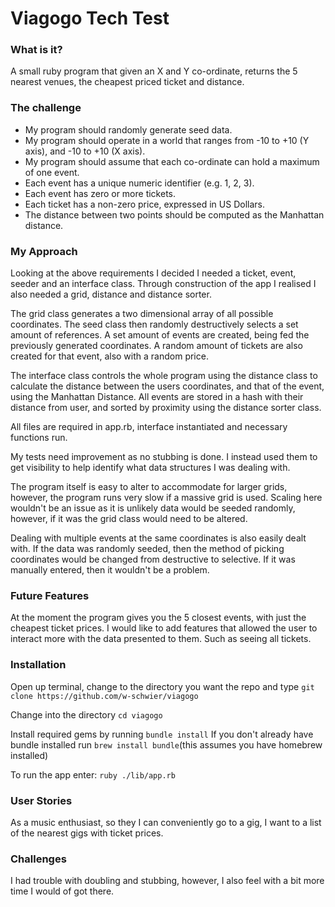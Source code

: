 # Viagogo Tech Test

### What is it?

A small ruby program that given an X and Y co-ordinate, returns the 5 nearest venues, the cheapest priced ticket and distance.

### The challenge

* My program should randomly generate seed data.
* My program should operate in a world that ranges from -10 to +10 (Y axis), and -10 to +10 (X axis).
* My program should assume that each co-ordinate can hold a maximum of one event.
* Each event has a unique numeric identifier (e.g. 1, 2, 3).
* Each event has zero or more tickets.
* Each ticket has a non-zero price, expressed in US Dollars.
* The distance between two points should be computed as the Manhattan distance.

### My Approach

Looking at the above requirements I decided I needed a ticket, event, seeder and an interface class. Through construction of the app I realised I also needed a grid, distance and distance sorter.

The grid class generates a two dimensional array of all possible coordinates. The seed class then randomly destructively selects a set amount of references. A set amount of events are created, being fed the previously generated coordinates. A random amount of tickets are also created for that event, also with a random price.

The interface class controls the whole program using the distance class to calculate the distance between the users coordinates, and that of the event, using the Manhattan Distance. All events are stored in a hash with their distance from user, and sorted by proximity using the distance sorter class.

All files are required in app.rb, interface instantiated and necessary functions run.

My tests need improvement as no stubbing is done. I instead used them to get visibility to help identify what data structures I was dealing with.

The program itself is easy to alter to accommodate for larger grids, however, the program runs very slow if a massive grid is used. Scaling here wouldn't be an issue as it is unlikely data would be seeded randomly, however, if it was the grid class would need to be altered.

Dealing with multiple events at the same coordinates is also easily dealt with. If the data was randomly seeded, then the method of picking coordinates would be changed from destructive to selective. If it was manually entered, then it wouldn't be a problem.

### Future Features

At the moment the program gives you the 5 closest events, with just the cheapest ticket prices. I would like to add features that allowed the user to interact more with the data presented to them. Such as seeing all tickets. 

### Installation

Open up terminal, change to the directory you want the repo and type ```git clone https://github.com/w-schwier/viagogo```

Change into the directory ```cd viagogo```

Install required gems by running ```bundle install``` If you don't already have bundle installed run ```brew install bundle```(this assumes you have homebrew installed)

To run the app enter: ``` ruby ./lib/app.rb ```

### User Stories

As a music enthusiast, so they I can conveniently go to a gig, I want to a list of the nearest gigs with ticket prices.

### Challenges

I had trouble with doubling and stubbing, however, I also feel with a bit more time I would of got there.
